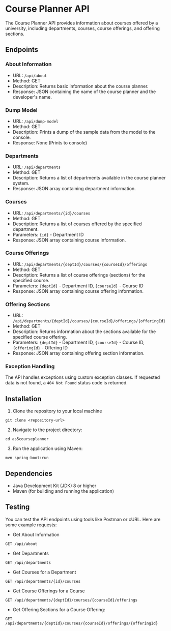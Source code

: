 # Course Planner API
The Course Planner API provides information about courses offered by a university, including departments, courses, course offerings, and offering sections.

## Endpoints
### About Information
- URL: `/api/about`
- Method: GET
- Description: Returns basic information about the course planner.
- Response: JSON containing the name of the course planner and the developer's name.
  
### Dump Model
- URL: `/api/dump-model`
- Method: GET
- Description: Prints a dump of the sample data from the model to the console.
- Response: None (Prints to console)

### Departments
- URL: `/api/departments`
- Method: GET
- Description: Returns a list of departments available in the course planner system.
- Response: JSON array containing department information.
  
### Courses
- URL: `/api/departments/{id}/courses`
- Method: GET
- Description: Returns a list of courses offered by the specified department.
- Parameters: `{id}` - Department ID
- Response: JSON array containing course information.
  
### Course Offerings
- URL: `/api/departments/{deptId}/courses/{courseId}/offerings`
- Method: GET
- Description: Returns a list of course offerings (sections) for the specified course.
- Parameters: `{deptId}` - Department ID, `{courseId}` - Course ID
- Response: JSON array containing course offering information.
  
### Offering Sections
- URL: `/api/departments/{deptId}/courses/{courseId}/offerings/{offeringId}`
- Method: GET
- Description: Returns information about the sections available for the specified course offering.
- Parameters: `{deptId}` - Department ID, `{courseId}` - Course ID, `{offeringId}` - Offering ID
- Response: JSON array containing offering section information.
  
### Exception Handling
The API handles exceptions using custom exception classes. If requested data is not found, a `404 Not Found` status code is returned.

## Installation
1. Clone the repository to your local machine
  ```
  git clone <repository-url>
  ```
2. Navigate to the project directory:
  ```
  cd as5courseplanner
  ```
3. Run the application using Maven:
  ```
  mvn spring-boot:run
  ```

## Dependencies
- Java Development Kit (JDK) 8 or higher
- Maven (for building and running the application)

## Testing
You can test the API endpoints using tools like Postman or cURL. Here are some example requests:
- Get About Information
```
GET /api/about
```
- Get Departments
```
GET /api/departments
```
- Get Courses for a Department
```
GET /api/departments/{id}/courses
```
- Get Course Offerings for a Course
```
GET /api/departments/{deptId}/courses/{courseId}/offerings
```
- Get Offering Sections for a Course Offering:
```
GET /api/departments/{deptId}/courses/{courseId}/offerings/{offeringId}
```

